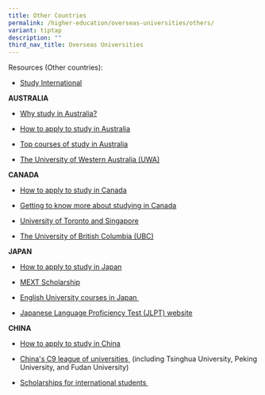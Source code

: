 ```yaml
---
title: Other Countries
permalink: /higher-education/overseas-universities/others/
variant: tiptap
description: ""
third_nav_title: Overseas Universities
---
```

<p>Resources (Other countries):</p>
<ul>
<li>
<p><a href="https://www.studyinternational.com/universities/" class="XqQF9c" rel="noopener noreferrer nofollow" target="_blank"><u>Study International</u></a>
</p>
</li>
</ul>
<p><strong>AUSTRALIA</strong>
</p>
<ul>
<li>
<p><a href="https://www.timeshighereducation.com/student/advice/guide-international-students-choosing-university-australia" class="XqQF9c" rel="noopener noreferrer nofollow" target="_blank"><u>Why study in Australia?</u></a>
</p>
</li>
<li>
<p><a href="https://www.studiesinaustralia.com/studying-in-australia/your-nationality-guide/singaporean-students-guide" class="XqQF9c" rel="noopener noreferrer nofollow" target="_blank"><u>How to apply to study in Australia</u></a>
</p>
</li>
<li>
<p><a href="https://www.topuniversities.com/university-rankings-articles/university-subject-rankings/top-universities-australia-subject" class="XqQF9c" rel="noopener noreferrer nofollow" target="_blank"><u>Top courses of study in Australia</u></a>
</p>
</li>
<li>
<p><a href="https://www.uwa.edu.au/study" rel="noopener noreferrer nofollow" target="_blank">The University of Western Australia (UWA)</a>
</p>
</li>
</ul>
<p><strong>CANADA</strong>
</p>
<ul>
<li>
<p><a href="https://www.topuniversities.com/where-to-study/north-america/canada/guide" class="XqQF9c" rel="noopener noreferrer nofollow" target="_blank"><u>How to apply to study in Canada</u></a>
</p>
</li>
<li>
<p><a href="https://www.idp.com/singapore/study-in-canada/" class="XqQF9c" rel="noopener noreferrer nofollow" target="_blank"><u>Getting to know more about studying in Canada</u></a>
</p>
</li>
<li>
<p><a href="https://future.utoronto.ca/international-students/welcome-singaporean-students/" class="XqQF9c" rel="noopener noreferrer nofollow" target="_blank"><u>University of Toronto and Singapore</u></a>
</p>
</li>
<li>
<p><a href="https://drive.google.com/file/d/1M7iagp7xIkXdG_g7HEuGdF-nLFGAFqxM/view?usp=sharing" rel="noopener noreferrer nofollow" target="_blank">The University of British Columbia (UBC)</a>
</p>
</li>
</ul>
<p><strong>JAPAN&nbsp;</strong>
</p>
<ul>
<li>
<p><a href="https://blog.gaijinpot.com/apply-japanese-university/" class="XqQF9c" rel="noopener noreferrer nofollow" target="_blank"><u>How to apply to study in Japan</u></a>
</p>
</li>
<li>
<p><a href="https://www.sg.emb-japan.go.jp/itpr_en/culture_mext_undergraduate.html" class="XqQF9c" rel="noopener noreferrer nofollow" target="_blank"><u>MEXT Scholarship</u></a>&nbsp;</p>
</li>
<li>
<p><a href="https://www.jpss.jp/en/univ/english/" class="XqQF9c" rel="noopener noreferrer nofollow" target="_blank"><u>English University courses in Japan&nbsp;</u></a>
</p>
</li>
<li>
<p><a href="https://www.jlpt.jp/e/" class="XqQF9c" rel="noopener noreferrer nofollow" target="_blank"><u>Japanese Language Proficiency Test (JLPT) website</u></a>
</p>
</li>
</ul>
<p><strong>CHINA</strong>
</p>
<ul>
<li>
<p><a href="https://www.mastersportal.com/articles/1614/how-to-apply-to-an-international-university-in-china-in-2020.html" class="XqQF9c" rel="noopener noreferrer nofollow" target="_blank"><u>How to apply to study in China</u></a>
</p>
</li>
<li>
<p><a href="https://www.china-admissions.com/china-university-ranking/" class="XqQF9c" rel="noopener noreferrer nofollow" target="_blank"><u>China's C9 league of universities </u></a>&nbsp;(including
Tsinghua University, Peking University, and Fudan University)</p>
</li>
<li>
<p><a href="https://www.topuniversities.com/where-to-study/asia/china-mainland/scholarships-study-china" class="XqQF9c" rel="noopener noreferrer nofollow" target="_blank"><u>Scholarships for international students&nbsp;</u></a>
</p>
</li>
</ul>
<p></p>